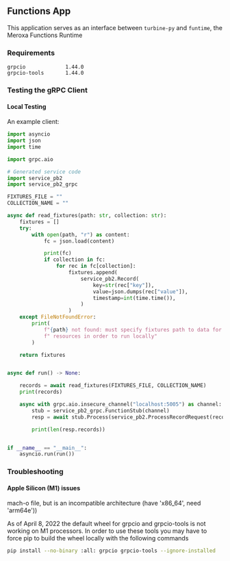 ## Functions App
This application serves as an interface between `turbine-py` and `funtime`, the Meroxa Functions Runtime

### Requirements 
```pycon
grpcio             1.44.0
grpcio-tools       1.44.0
```

### Testing the gRPC Client
#### Local Testing


An example client: 
```python
import asyncio
import json
import time

import grpc.aio

# Generated service code
import service_pb2
import service_pb2_grpc

FIXTURES_FILE = ""
COLLECTION_NAME = ""

async def read_fixtures(path: str, collection: str):
    fixtures = []
    try:
        with open(path, "r") as content:
            fc = json.load(content)

            print(fc)
            if collection in fc:
                for rec in fc[collection]:
                    fixtures.append(
                        service_pb2.Record(
                            key=str(rec["key"]),
                            value=json.dumps(rec["value"]),
                            timestamp=int(time.time()),
                        )
                    )
    except FileNotFoundError:
        print(
            f"{path} not found: must specify fixtures path to data for source"
            f" resources in order to run locally"
        )

    return fixtures


async def run() -> None:

    records = await read_fixtures(FIXTURES_FILE, COLLECTION_NAME)
    print(records)

    async with grpc.aio.insecure_channel("localhost:5005") as channel:
        stub = service_pb2_grpc.FunctionStub(channel)
        resp = await stub.Process(service_pb2.ProcessRecordRequest(records=records))

        print(len(resp.records))


if __name__ == "__main__":
    asyncio.run(run())

```


### Troubleshooting

#### Apple Silicon (M1) issues
mach-o file, but is an incompatible architecture (have 'x86_64', need 'arm64e'))

As of April 8, 2022 the default wheel for grpcio and grpcio-tools is not working on M1 processors. In order to use these tools you may have to force pip to build the wheel locally with the following commands

```bash
pip install --no-binary :all: grpcio grpcio-tools --ignore-installed
```